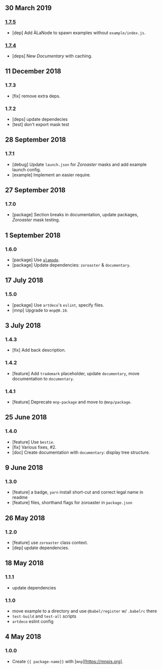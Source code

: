 ## 30 March 2019

### [1.7.5](https://github.com/mnpjs/package/compare/v1.7.4...v1.7.5)

- [dep] Add ÀLaNode to spawn examples without `example/index.js`.

### [1.7.4](https://github.com/mnpjs/package/compare/v1.7.3...v1.7.4)

- [deps] New _Documentary_ with caching.

## 11 December 2018

### 1.7.3

- [fix] remove extra deps.

### 1.7.2

- [deps] update dependecies
- [test] don't export mask test

## 28 September 2018

### 1.7.1

- [debug] Update `launch.json` for _Zoroaster_ masks and add example launch config.
- [example] Implement an easier require.

## 27 September 2018

### 1.7.0

- [package] Section breaks in documentation, update packages, _Zoroaster_ mask testing.

## 1 September 2018

### 1.6.0

- [package] Use [`alamode`](https://alamode.cc).
- [package] Update dependencies: `zoroaster` & `documentary`.

## 17 July 2018

### 1.5.0

- [package] Use `artdeco`'s `eslint`, specify files.
- [mnp] Upgrade to `mnp@0.10`.

## 3 July 2018

### 1.4.3

- [fix] Add back description.

### 1.4.2

- [feature] Add `trademark` placeholder, update `documentary`, move documentation to `documentary`.

### 1.4.1

- [feature] Deprecate `mnp-package` and move to `@mnp/package`.

## 25 June 2018

### 1.4.0

- [feature] Use `bestie`.
- [fix] Various fixes, #2.
- [doc] Create documentation with `documentary`: display tree structure.

## 9 June 2018

### 1.3.0

- [feature] a badge, `yarn` install short-cut and correct legal name in readme
- [feature] files, shorthand flags for zoroaster in `package.json`

## 26 May 2018

### 1.2.0

- [feature] use `zoroaster` class context.
- [dep] update dependencies.

## 18 May 2018

### 1.1.1

- update dependencies

### 1.1.0

- move example to a directory and use `@babel/register` w/ `.babelrc` there
- `test-build` and `test-all` scripts
- `artdeco` eslint config

## 4 May 2018

### 1.0.0

- Create `{{ package-name}}` with [`mnp`][https://mnpjs.org].
